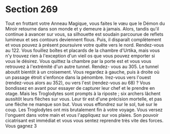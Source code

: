 # Section 269

Tout en frottant votre Anneau Magique, vous faites le vœu que le Démon du Miroir
retourne dans son monde et y demeure à jamais. Alors, tandis qu'il continue à avancer sur
vous, sa silhouette est soudain parcourue de reflets lumineux et ses contours deviennent
flous. Puis, il disparaît complètement et vous pouvez à présent poursuivre votre quête
vers le nord. Rendez-vous au 122.
Vous fouillez boîtes et placards de la chambre d'Urtika, mais vous n'y trouvez rien à
l'exception d'un vieil os que vous pouvez emporter si vous le désirez. Vous quittez la
chambre par la porte est et vous vous retrouvez à l'extrémité d'un autre tunnel. Rendez-
vous au 305.
Le tunnel aboutit bientôt à un croisement. Vous regardez à gauche, puis à droite où un
passage étroit s'enfonce dans la pénombre. Irez-vous vers l'ouest (rendez-vous alors au
352), ou vers l'est (rendez-vous au 68) ?
Vous bondissez en avant pour essayer de capturer leur chef et le prendre en otage. Mais
les Troglodytes sont prompts à la riposte ; six archers lâchent aussitôt leurs flèches sur
vous. Leur tir est d'une précision mortelle, et pas une flèche ne manque son but. Vous
vous effondrez sur le sol, tué sur le coup. Les Troglodytes ont mis brutalement fin à votre
voyage.
Vous versez l'onguent dans votre main et vous l'appliquez sur vos plaies. Son pouvoir
cicatrisant est immédiat et vous vous sentez reprendre très vite des forces. Vous gagnez 3